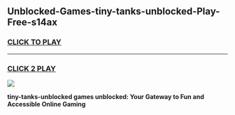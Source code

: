 
## Unblocked-Games-tiny-tanks-unblocked-Play-Free-s14ax
<h3>
<a href="https://premium76.site?title=tiny-tanks-unblocked&ref=23A">CLICK TO PLAY</a></h3>
<hr>

<h3>
<a href="https://premium76.site?title=tiny-tanks-unblocked&ref=23A">CLICK 2 PLAY</a>
  
</h3>

<a href="https://premium76.site?title=tiny-tanks-unblocked&ref=23A"><img src="https://clearcache.store/games.png"></a>


**tiny-tanks-unblocked games unblocked: Your Gateway to Fun and Accessible Online Gaming**
